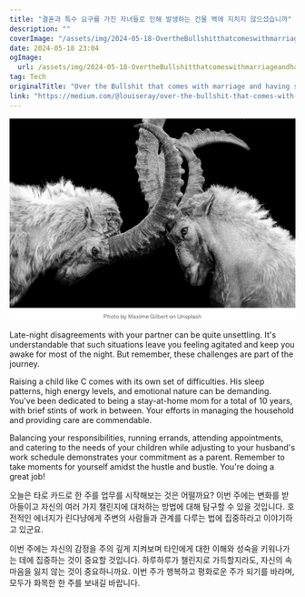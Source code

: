 ```yaml
---
title: "결혼과 특수 요구를 가진 자녀들로 인해 발생하는 건물 벽에 지치지 않으셨습니까"
description: ""
coverImage: "/assets/img/2024-05-18-OvertheBullshitthatcomeswithmarriageandhavingspecialneedschildren_0.png"
date: 2024-05-18 23:04
ogImage: 
  url: /assets/img/2024-05-18-OvertheBullshitthatcomeswithmarriageandhavingspecialneedschildren_0.png
tag: Tech
originalTitle: "Over the Bullshit that comes with marriage and having special needs children."
link: "https://medium.com/@louiseray/over-the-bullshit-that-comes-with-marriage-and-having-special-needs-children-fcb6e7a1dcc7"
---
```



![Image of a message](/assets/img/2024-05-18-OvertheBullshitthatcomeswithmarriageandhavingspecialneedschildren_0.png)

Late-night disagreements with your partner can be quite unsettling. It's understandable that such situations leave you feeling agitated and keep you awake for most of the night. But remember, these challenges are part of the journey.

Raising a child like C comes with its own set of difficulties. His sleep patterns, high energy levels, and emotional nature can be demanding. You've been dedicated to being a stay-at-home mom for a total of 10 years, with brief stints of work in between. Your efforts in managing the household and providing care are commendable.

Balancing your responsibilities, running errands, attending appointments, and catering to the needs of your children while adjusting to your husband's work schedule demonstrates your commitment as a parent. Remember to take moments for yourself amidst the hustle and bustle. You're doing a great job!

<div class="content-ad"></div>

오늘은 타로 카드로 한 주를 업무를 시작해보는 것은 어떨까요? 이번 주에는 변화를 받아들이고 자신의 여러 가지 챌린지에 대처하는 방법에 대해 탐구할 수 있을 것입니다. 호전적인 에너지가 린다냥에게 주변의 사람들과 관계를 다루는 법에 집중하라고 이야기하고 있군요.

이번 주에는 자신의 감정을 주의 깊게 지켜보며 타인에게 대한 이해와 성숙을 키워나가는 데에 집중하는 것이 중요할 것입니다. 하루하루가 챌린지로 가득할지라도, 자신의 속마음을 잃지 않는 것이 중요하니까요. 이번 주가 행복하고 평화로운 주가 되기를 바라며, 모두가 화목한 한 주를 보내길 바랍니다.